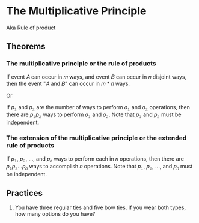 # The Multiplicative Principle

Aka Rule of product

## Theorems

### The multiplicative principle or the rule of products

If event &#x1D434; can occur in &#x1D45A; ways, and event &#x1D435; can occur in &#x1D45B; disjoint ways, then the event "&#x1D434; and &#x1D435;" can occur in &#x1D45A; * &#x1D45B; ways.

Or

If &#x1D45D;<sub>&#x1D7F7;</sub> and &#x1D45D;<sub>&#x1D7F8;</sub> are the number of ways to perform &#x1D45C;<sub>&#x1D7F7;</sub> and &#x1D45C;<sub>&#x1D7F8;</sub> operations, then there are &#x1D45D;<sub>&#x1D7F7;</sub>&#x1D45D;<sub>&#x1D7F8;</sub> ways to perform &#x1D45C;<sub>&#x1D7F7;</sub> and &#x1D45C;<sub>&#x1D7F8;</sub>. Note that &#x1D45D;<sub>&#x1D7F7;</sub> and &#x1D45D;<sub>&#x1D7F8;</sub> must be independent.

### The extension of the multiplicative principle or the extended rule of products

If &#x1D45D;<sub>&#x1D7F7;</sub>, &#x1D45D;<sub>&#x1D7F8;</sub>, ..., and &#x1D45D;<sub>&#x1D45B;</sub> ways to perform each in &#x1D45B; operations, then there are &#x1D45D;<sub>&#x1D7F7;</sub>&#x1D45D;<sub>&#x1D7F8;</sub>...&#x1D45D;<sub>&#x1D45B;</sub> ways to accomplish &#x1D45B; operations. Note that &#x1D45D;<sub>&#x1D7F7;</sub>, &#x1D45D;<sub>&#x1D7F8;</sub>, ..., and &#x1D45D;<sub>&#x1D45B;</sub> must be independent.

## Practices

1. You have three regular ties and five bow ties. If you wear both types, how many options do you have?